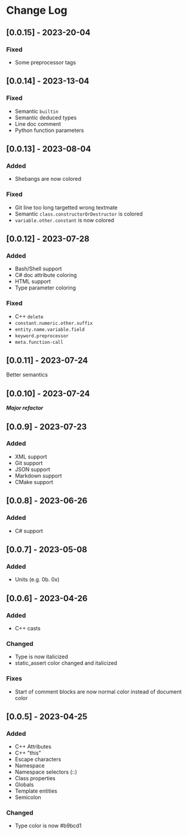 # Change Log

<!-- All notable changes to the "modified-darcula" extension will be documented in this file.

Check [Keep a Changelog](http://keepachangelog.com/) for recommendations on how to structure this file. -->

## [0.0.15] - 2023-20-04

### Fixed

- Some preprocessor tags

## [0.0.14] - 2023-13-04

### Fixed

- Semantic `builtin`
- Semantic deduced types
- Line doc comment
- Python function parameters

## [0.0.13] - 2023-08-04

### Added

- Shebangs are now colored

### Fixed

- Git line too long targetted wrong textmate
- Semantic `class.constructorOrDestructor` is colored
- `variable.other.constant` is now colored

## [0.0.12] - 2023-07-28

### Added

- Bash/Shell support
- C# doc attribute coloring
- HTML support
- Type parameter coloring

### Fixed

- C++ `delete`
- `constant.numeric.other.suffix`
- `entity.name.variable.field`
- `keyword.preprocessor`
- `meta.function-call`

## [0.0.11] - 2023-07-24

Better semantics

## [0.0.10] - 2023-07-24

**_Major refactor_**

## [0.0.9] - 2023-07-23

### Added

- XML support
- Git support
- JSON support
- Markdown support
- CMake support

## [0.0.8] - 2023-06-26

### Added

- C# support

## [0.0.7] - 2023-05-08

### Added

- Units (e.g. 0b. 0x)

## [0.0.6] - 2023-04-26

### Added

- C++ casts

### Changed

- Type is now italicized
- static_assert color changed and italicized

### Fixes

- Start of comment blocks are now normal color instead of document color

## [0.0.5] - 2023-04-25

### Added

- C++ Attributes
- C++ "this"
- Escape characters
- Namespace
- Namespace selectors (::)
- Class properties
- Globals
- Template entities
- Semicolon

### Changed

- Type color is now #b9bcd1
